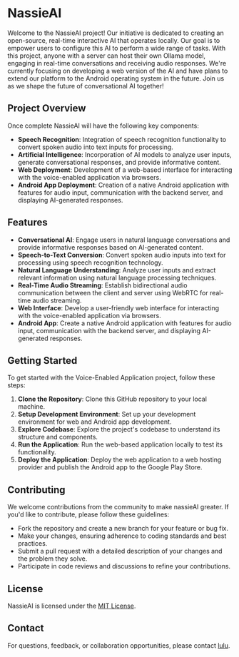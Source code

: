 # NassieAI

Welcome to the NassieAI project! Our initiative is dedicated to creating an open-source, real-time interactive AI that operates locally. Our goal is to empower users to configure this AI to perform a wide range of tasks. With this project, anyone with a server can host their own Ollama model, engaging in real-time conversations and receiving audio responses. We're currently focusing on developing a web version of the AI and have plans to extend our platform to the Android operating system in the future. Join us as we shape the future of conversational AI together!

## Project Overview

Once complete NassieAI will have the following key components:

- **Speech Recognition**: Integration of speech recognition functionality to convert spoken audio into text inputs for processing.
- **Artificial Intelligence**: Incorporation of AI models to analyze user inputs, generate conversational responses, and provide informative content.
- **Web Deployment**: Development of a web-based interface for interacting with the voice-enabled application via browsers.
- **Android App Deployment**: Creation of a native Android application with features for audio input, communication with the backend server, and displaying AI-generated responses.

## Features

- **Conversational AI**: Engage users in natural language conversations and provide informative responses based on AI-generated content.
- **Speech-to-Text Conversion**: Convert spoken audio inputs into text for processing using speech recognition technology.
- **Natural Language Understanding**: Analyze user inputs and extract relevant information using natural language processing techniques.
- **Real-Time Audio Streaming**: Establish bidirectional audio communication between the client and server using WebRTC for real-time audio streaming.
- **Web Interface**: Develop a user-friendly web interface for interacting with the voice-enabled application via browsers.
- **Android App**: Create a native Android application with features for audio input, communication with the backend server, and displaying AI-generated responses.

## Getting Started

To get started with the Voice-Enabled Application project, follow these steps:

1. **Clone the Repository**: Clone this GitHub repository to your local machine.
2. **Setup Development Environment**: Set up your development environment for web and Android app development.
3. **Explore Codebase**: Explore the project's codebase to understand its structure and components.
4. **Run the Application**: Run the web-based application locally to test its functionality.
5. **Deploy the Application**: Deploy the web application to a web hosting provider and publish the Android app to the Google Play Store.

## Contributing

We welcome contributions from the community to make nassieAI greater. If you'd like to contribute, please follow these guidelines:

- Fork the repository and create a new branch for your feature or bug fix.
- Make your changes, ensuring adherence to coding standards and best practices.
- Submit a pull request with a detailed description of your changes and the problem they solve.
- Participate in code reviews and discussions to refine your contributions.

## License

NassieAI is licensed under the [MIT License](LICENSE).

## Contact

For questions, feedback, or collaboration opportunities, please contact [lulu](mailto:leulzerihun2001@gmail.com).
